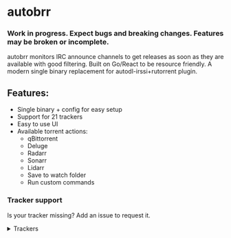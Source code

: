 # autobrr

### Work in progress. Expect bugs and breaking changes. Features may be broken or incomplete.

autobrr monitors IRC announce channels to get releases as soon as they are available with good filtering. Built on Go/React to be resource friendly. A modern single binary replacement for autodl-irssi+rutorrent plugin.

## Features:

* Single binary + config for easy setup
* Support for 21 trackers
* Easy to use UI
* Available torrent actions:
  * qBittorrent
  * Deluge
  * Radarr
  * Sonarr
  * Lidarr
  * Save to watch folder
  * Run custom commands

### Tracker support

Is your tracker missing? Add an issue to request it.

<details>
  <summary>Trackers</summary>

  * AlphaRatio
  * AnimeBytes
  * BeyondHD
  * BTN
  * EMP
  * FileList
  * GazelleGames
  * HD-Torrents
  * IPTorrents
  * Milkie
  * MoreThanTV
  * Nebulance
  * Orpheus
  * PTP
  * RED
  * Superbits
  * TorrentDay
  * TorrentDB
  * TorrentLeech
  * TorrentSeeds
  * TranceTraffic
  * UHDBits
</details>
